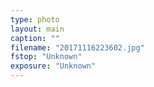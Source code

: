 ```yaml
---
type: photo
layout: main
caption: ""
filename: "20171116223602.jpg"
fstop: "Unknown"
exposure: "Unknown"
---
```

